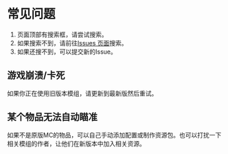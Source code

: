 # 常见问题

1. 页面顶部有搜索框，请尝试搜索。
1. 如果搜索不到，请前往[Issues 页面](https://github.com/LEAWIND/Third-Person/issues)搜索。
1. 如果还搜不到，可以提交新的Issue。

## 游戏崩溃/卡死

如果你正在使用旧版本模组，请更新到最新版然后重试。

## 某个物品无法自动瞄准

如果不是原版MC的物品，可以自己手动添加配置或制作资源包。也可以打扰一下相关模组的作者，让他们在新版本中加入相关资源。
